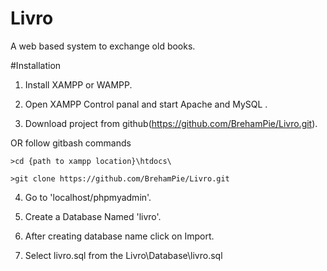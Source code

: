 # Livro
A web based system to exchange old books.

#Installation
1. Install XAMPP or WAMPP.

2. Open XAMPP Control panal and start Apache and MySQL .

3. Download project from github(https://github.com/BrehamPie/Livro.git).
 
 OR follow gitbash commands

    >cd {path to xampp location}\htdocs\

    >git clone https://github.com/BrehamPie/Livro.git

4. Go to 'localhost/phpmyadmin'.

5. Create a Database Named 'livro'.

6. After creating database name click on Import.

8. Select livro.sql from the Livro\Database\livro.sql                                                     

